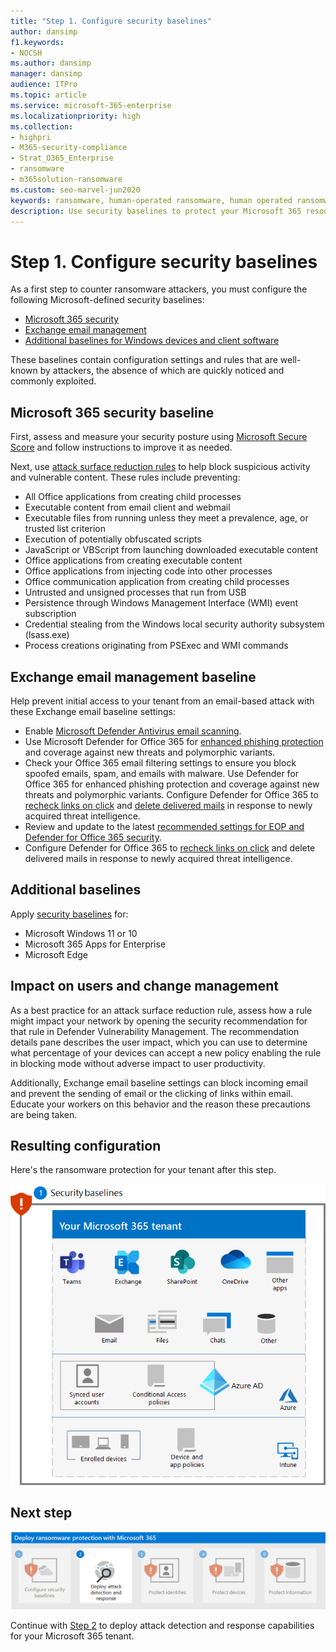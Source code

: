 ```yaml
---
title: "Step 1. Configure security baselines"
author: dansimp
f1.keywords:
- NOCSH
ms.author: dansimp
manager: dansimp
audience: ITPro
ms.topic: article
ms.service: microsoft-365-enterprise
ms.localizationpriority: high
ms.collection:
- highpri
- M365-security-compliance
- Strat_O365_Enterprise
- ransomware
- m365solution-ransomware
ms.custom: seo-marvel-jun2020
keywords: ransomware, human-operated ransomware, human operated ransomware, HumOR, extortion attack, ransomware attack, encryption, cryptovirology, zero trust
description: Use security baselines to protect your Microsoft 365 resources from ransomware attacks.
---
```


# Step 1. Configure security baselines

As a first step to counter ransomware attackers, you must configure the following Microsoft-defined security baselines:

- [Microsoft 365 security](#microsoft-365-security-baseline)
- [Exchange email management](#exchange-email-management-baseline)
- [Additional baselines for Windows devices and client software](#additional-baselines)

These baselines contain configuration settings and rules that are well-known by attackers, the absence of which are quickly noticed and commonly exploited.

## Microsoft 365 security baseline

First, assess and measure your security posture using [Microsoft Secure Score](/microsoft-365/security/defender/microsoft-secure-score) and follow instructions to improve it as needed.

Next, use [attack surface reduction rules](/microsoft-365/security/defender-endpoint/attack-surface-reduction-rules-deployment) to help block suspicious activity and vulnerable content. These rules include preventing:

- All Office applications from creating child processes
- Executable content from email client and webmail
- Executable files from running unless they meet a prevalence, age, or trusted list criterion
- Execution of potentially obfuscated scripts
- JavaScript or VBScript from launching downloaded executable content
- Office applications from creating executable content
- Office applications from injecting code into other processes
- Office communication application from creating child processes
- Untrusted and unsigned processes that run from USB
- Persistence through Windows Management Interface (WMI) event subscription
- Credential stealing from the Windows local security authority subsystem (lsass.exe)
- Process creations originating from PSExec and WMI commands

## Exchange email management baseline

Help prevent initial access to your tenant from an email-based attack with these Exchange email baseline settings:

- Enable [Microsoft Defender Antivirus email scanning](/microsoft-365/security/defender-endpoint/configure-advanced-scan-types-microsoft-defender-antivirus).
- Use Microsoft Defender for Office 365 for [enhanced phishing protection](/microsoft-365/security/office-365-security/anti-phishing-protection) and coverage against new threats and polymorphic variants.
- Check your Office 365 email filtering settings to ensure you block spoofed emails, spam, and emails with malware. Use Defender for Office 365 for enhanced phishing protection and coverage against new threats and polymorphic variants. Configure Defender for Office 365 to [recheck links on click](/microsoft-365/security/office-365-security/atp-safe-links) and [delete delivered mails](/microsoft-365/security/office-365-security/zero-hour-auto-purge) in response to newly acquired threat intelligence.
- Review and update to the latest [recommended settings for EOP and Defender for Office 365 security](/microsoft-365/security/office-365-security/recommended-settings-for-eop-and-office365-atp).
- Configure Defender for Office 365 to [recheck links on click](/microsoft-365/security/office-365-security/set-up-safe-links-policies) and delete delivered mails in response to newly acquired threat intelligence.

## Additional baselines

Apply [security baselines](https://techcommunity.microsoft.com/t5/microsoft-security-baselines/bg-p/Microsoft-Security-Baselines) for:

- Microsoft Windows 11 or 10
- Microsoft 365 Apps for Enterprise
- Microsoft Edge

## Impact on users and change management

As a best practice for an attack surface reduction rule, assess how a rule might impact your network by opening the security recommendation for that rule in Defender Vulnerability Management. The recommendation details pane describes the user impact, which you can use to determine what percentage of your devices can accept a new policy enabling the rule in blocking mode without adverse impact to user productivity.

Additionally, Exchange email baseline settings can block incoming email and prevent the sending of email or the clicking of links within email. Educate your workers on this behavior and the reason these precautions are being taken.

## Resulting configuration

Here's the ransomware protection for your tenant after this step.

![Ransomware protection for your Microsoft 365 tenant after Step 1](../media/ransomware-protection-microsoft-365/ransomware-protection-microsoft-365-architecture-step1.png)

## Next step

[![Step 2 for ransomware protection with Microsoft 365](../media/ransomware-protection-microsoft-365/ransomware-protection-microsoft-365-step2.png)](ransomware-protection-microsoft-365-attack-detection-response.md)

Continue with [Step 2](ransomware-protection-microsoft-365-attack-detection-response.md) to deploy attack detection and response capabilities for your Microsoft 365 tenant.
